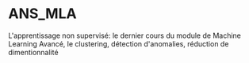 # ANS_MLA
L'apprentissage non supervisé: le dernier cours du module de Machine Learning Avancé, le clustering, détection d'anomalies, réduction de dimentionnalité 

